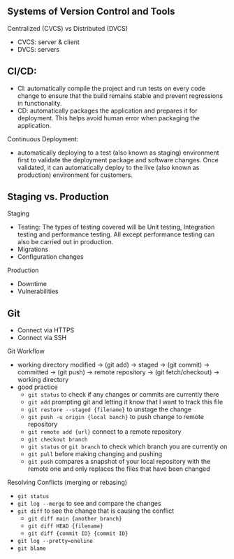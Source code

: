
## Systems of Version Control and Tools

Centralized (CVCS) vs Distributed (DVCS)
- CVCS: server & client
- DVCS: servers

## CI/CD:
- CI: automatically compile the project and run tests on every code change to ensure that the build remains stable and prevent regressions in functionality.
- CD: automatically packages the application and prepares it for deployment. This helps avoid human error when packaging the application.

Continuous Deployment:
- automatically deploying to a test (also known as staging) environment first to validate the deployment package and software changes. Once validated, it can automatically deploy to the live (also known as production) environment for customers.

## Staging vs. Production

Staging
- Testing: The types of testing covered will be Unit testing, Integration testing and performance testing. All except performance testing can also be carried out in production.
- Migrations
- Configuration changes

Production
- Downtime
- Vulnerabilities

## Git

- Connect via HTTPS
- Connect via SSH

Git Workflow
- working directory modified -> (git add) -> staged -> (git commit) -> committed -> (git push) -> remote repository -> (git fetch/checkout) -> working directory
- good practice
  - `git status` to check if any changes or commits are currently there
  - `git add` prompting git and letting it know that I want to track this file
  - `git restore --staged {filename}` to unstage the change
  - `git push -u origin {local banch}` to push change to remote repository
  - `git remote add {url}` connect to a remote repository
  - `git checkout branch`
  - `git status` or `git branch` to check which branch you are currently on
  - `git pull` before making changing and pushing
  - `git push` compares a snapshot of your local repository with the remote one and only replaces the files that have been changed

Resolving Conflicts (merging or rebasing)
- `git status` 
- `git log --merge` to see and compare the changes
- `git diff` to see the change that is causing the conflict
  - `git diff main {another branch}`
  - `git diff HEAD {filename}`
  - `git diff {commit ID} {commit ID}`
- `git log --pretty=oneline`
- `git blame`



